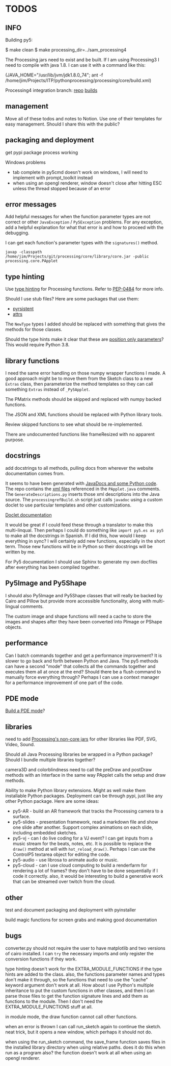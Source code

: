 TODOS
=====

INFO
----

Building py5:

$ make clean
$ make processing_dir=../sam_processing4

The Processing jars need to exist and be built. If I am using Processing3 I need to compile with java 1.8. I can use it with a command like this:

(JAVA_HOME="/usr/lib/jvm/jdk1.8.0_74"; ant -f /home/jim/Projects/ITP/pythonprocessing/processing/core/build.xml)

Processing4 integration branch:
[repo](https://github.com/sampottinger/processing4)
[builds](https://www.datadrivenempathy.com/processing)

management
----------

Move all of these todos and notes to Notion. Use one of their templates for easy management. Should I share this with the public?

packaging and deployment
------------------------

get pypi package process working

Windows problems

* tab complete in py5cmd doesn't work on windows, I will need to implement with prompt_toolkit instead
* when using an opengl renderer, window doesn't close after hitting ESC unless the thread stopped because of an error

error messages
--------------

Add helpful messages for when the function parameter types are not correct or other `JavaException` / `Py5Exception` problems. For any exception, add a helpful explanation for what that error is and how to proceed with the debugging.

I can get each function's parameter types with the `signatures()` method.

`javap -classpath /home/jim/Projects/git/processing/core/library/core.jar -public processing.core.PApplet`

type hinting
------------

Use [type hinting](https://docs.python.org/3/library/typing.html) for Processing functions. Refer to [PEP-0484](https://www.python.org/dev/peps/pep-0484/) for more info.

Should I use stub files? Here are some packages that use them:

* [pyrsistent](https://github.com/tobgu/pyrsistent)
* [attrs](https://github.com/python-attrs/attrs)

The `NewType` types I added should be replaced with something that gives the methods for those classes.

Should the type hints make it clear that these are [position only parameters](https://www.python.org/dev/peps/pep-0570/)? This would require Python 3.8.

library functions
-----------------

I need the same error handling on those numpy wrapper functions I made. A good approach might be to move them from the Sketch class to a new `Extras` class, then parameterize the method templates so they can call something `Extras` instead of `_Py5Applet`.

The PMatrix methods should be skipped and replaced with numpy backed functions.

The JSON and XML functions should be replaced with Python library tools.

Review skipped functions to see what should be re-implemented.

There are undocumented functions like frameResized with no apparent purpose.

docstrings
----------

add docstrings to all methods, pulling docs from wherever the website documentation comes from.

It seems to have been generated with [JavaDocs and some Python code](https://github.com/processing/processing-docs/tree/master/java_generate). The repo contains the [xml files](https://github.com/processing/processing-docs/tree/master/content/api_en) referenced in the `PApplet.java` comments. The `GenerateDescriptions.py` inserts those xml descriptions into the Java source. The `processingrefBuild.sh` script just calls `javadoc` using a custom doclet to use particular templates and other customizations.

[Doclet documentation](https://docs.oracle.com/javase/9/docs/api/jdk/javadoc/doclet/package-summary.html)

It would be great if I could feed these through a translator to make this multi-linqual. Then perhaps I could do something like `import py5.es as py5` to make all the docstrings in Spanish. If I did this, how would I keep everything in sync? I will certainly add new functions, especially in the short term. Those new functions will be in Python so their docstrings will be written by me.

For Py5 documentation I should use Sphinx to generate my own docfiles after everything has been compiled together.

Py5Image and Py5Shape
---------------------

I should also Py5Image and Py5Shape classes that will really be backed by Cairo and Pillow but provide more accessible functionality, along with multi-lingual comments.

The custom image and shape functions will need a cache to store the images and shapes after they have been converted into PImage or PShape objects.

performance
-----------

Can I batch commands together and get a performance improvement? It is slower to go back and forth between Python and Java. The py5 methods can have a second "mode" that collects all the commands together and executes them all at once at the end? Should there be a flush command to manually force everything through? Perhaps I can use a context manager for a performance improvement of one part of the code.

PDE mode
--------

[Build a PDE mode](https://github.com/processing/processing/wiki/Mode-Overview)?

libraries
---------

need to add [Processing's non-core jars](https://processing.org/reference/libraries/) for other libraries like PDF, SVG, Video, Sound.

Should all Java Processing libraries be wrapped in a Python package? Should I bundle multiple libraries together?

camera3D and colorblindness need to call the preDraw and postDraw methods with an Interface in the same way PApplet calls the setup and draw methods.

Ability to make Python library extensions. Might as well make them installable Python packages. Deployment can be through pypi, just like any other Python package. Here are some ideas:

* py5-AR - build an AR framework that tracks the Processing camera to a surface.
* py5-slides - presentation framework, read a markdown file and show one slide after another. Support complex animations on each slide, including embedded sketches.
* py5-vj - can I do live coding for a VJ event? I can get inputs from a music stream for the beats, notes, etc. It is possible to replace the `draw()` method at will with `hot_reload_draw()`. Perhaps I can use the ControlP5 textarea object for editing the code.
* py5-audio - use librosa to animate audio or music.
* py5-cloud - can I use cloud computing to build a renderfarm for rendering a lot of frames? they don't have to be done sequentially if I code it correctly. also, it would be interesting to build a generative work that can be streamed over twitch from the cloud.

other
-----

test and document packaging and deployment with pyinstaller

build magic functions for screen grabs and making good documentation

bugs
----

converter.py should not require the user to have matplotlib and two versions of cairo installed. I can `try` the necessary imports and only register the conversion functions if they work.

type hinting doesn't work for the EXTRA_MODULE_FUNCTIONS if the type hints are added to the class. also, the functions parameter names and types don't make it through, so the functions that need to use the "cache" keyword argument don't work at all. How about I use Python's multiple inheritance to put the custom functions in other classes, and then I can parse those files to get the function signature lines and add them as functions to the module. Then I don't need the EXTRA_MODULE_FUNCTIONS stuff at all.

in module mode, the draw function cannot call other functions.

when an error is thrown I can call run_sketch again to continue the sketch. neat trick, but it opens a new window, which perhaps it should not do.

when using the run_sketch command, the save_frame function saves files in the installed library directory when using relative paths. does it do this when run as a program also? the function doesn't work at all when using an opengl renderer.
